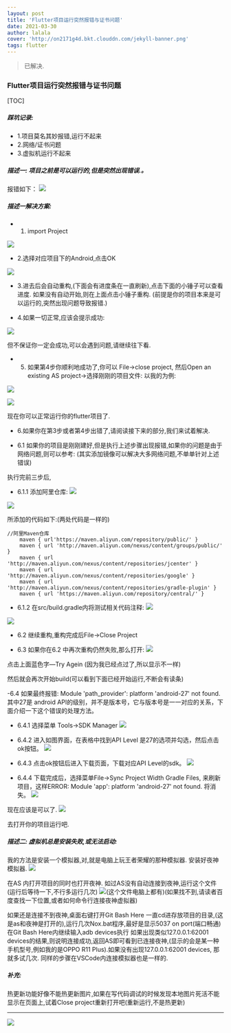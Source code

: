 ```yaml
---
layout: post
title: 'Flutter项目运行突然报错与证书问题'
date: 2021-03-30
author: lalala
cover: 'http://on2171g4d.bkt.clouddn.com/jekyll-banner.png'
tags: flutter
---
```


> 已解决.

### Flutter项目运行突然报错与证书问题
 

[TOC]


##### 踩坑记录:   

- 1.项目莫名其妙报错,运行不起来
- 2.网络/证书问题
- 3.虚拟机运行不起来


##### 描述一: 项目之前是可以运行的,但是突然出现错误.。
报错如下：
 ![](https://raw.githubusercontent.com/wzc520pyfm/Picbed_PicGo/master/img/flutter_%E8%BF%90%E8%A1%8C%E6%8A%A5%E9%94%991.1.png)

##### 描述一解决方案: 

- 1. import Project

![](https://raw.githubusercontent.com/wzc520pyfm/Picbed_PicGo/master/img/import_project.png)


- 2.选择对应项目下的Android,点击OK 

![](https://raw.githubusercontent.com/wzc520pyfm/Picbed_PicGo/master/img/chose.png)

- 3.进去后会自动重构,(下面会有进度条在一直刷新),点击下面的小锤子可以查看进度.
如果没有自动开始,则在上面点击小锤子重构.
(前提是你的项目本来是可以运行的,突然出现问题导致报错.)

- 4.如果一切正常,应该会提示成功:

![](https://raw.githubusercontent.com/wzc520pyfm/Picbed_PicGo/master/img/success.png)

但不保证你一定会成功,可以会遇到问题,请继续往下看.

- 5. 如果第4步你顺利地成功了,你可以  File->close project, 然后Open an existing AS project->选择刚刚的项目文件: 以我的为例: 

![](https://raw.githubusercontent.com/wzc520pyfm/Picbed_PicGo/master/img/flutter_chose_project.png)

![](https://raw.githubusercontent.com/wzc520pyfm/Picbed_PicGo/master/img/flutter_open_project.png)

现在你可以正常运行你的flutter项目了.

- 6.如果你在第3步或者第4步出错了,请阅读接下来的部分,我们来试着解决.

- 6.1 如果你的项目是刚刚建好,但是执行上述步骤出现报错,如果你的问题是由于网络问题,则可以参考: (其实添加镜像可以解决大多网络问题,不单单针对上述错误)

执行完前三步后, 
- 6.1.1 添加阿里仓库:
![](https://raw.githubusercontent.com/wzc520pyfm/Picbed_PicGo/master/img/flutter_ali_maven.png)

![](https://raw.githubusercontent.com/wzc520pyfm/Picbed_PicGo/master/img/flutter_ali_maven2.png)

所添加的代码如下:(两处代码是一样的)

```
//阿里Maven仓库
    maven { url'https://maven.aliyun.com/repository/public/' }
    maven { url 'http://maven.aliyun.com/nexus/content/groups/public/' }
    maven { url 'http://maven.aliyun.com/nexus/content/repositories/jcenter' }
    maven { url 'http://maven.aliyun.com/nexus/content/repositories/google' }
    maven { url 'http://maven.aliyun.com/nexus/content/repositories/gradle-plugin' }
    maven { url 'https://maven.aliyun.com/repository/central/' }

```

- 6.1.2 在src/build.gradle内将测试相关代码注释:
![](https://raw.githubusercontent.com/wzc520pyfm/Picbed_PicGo/master/img/flutter_build_gradle.png)

![](https://raw.githubusercontent.com/wzc520pyfm/Picbed_PicGo/master/img/flutter_build_gradle2.png)

- 6.2 继续重构,重构完成后File->Close Project

- 6.3 如果你在6.2 中再次重构仍然失败,那么打开: 
![](https://raw.githubusercontent.com/wzc520pyfm/Picbed_PicGo/master/img/flutter_try_again.png)

点击上面蓝色字—Try Agein  (因为我已经点过了,所以显示不一样)

然后就会再次开始build(可以看到下面已经开始运行,不断会有读条)

-6.4 如果最终报错: Module 'path_provider': platform 'android-27' not found.
其中27是 android API的级别，并不是版本号，它与版本号是一一对应的关系，下面介绍一下这个错误的处理方法。

- 6.4.1 	选择菜单 Tools->SDK Manager
![](https://raw.githubusercontent.com/wzc520pyfm/Picbed_PicGo/master/img/flutter_tool.png)

- 6.4.2 进入如图界面，在表格中找到API Level 是27的选项并勾选，然后点击ok按钮。
![](https://raw.githubusercontent.com/wzc520pyfm/Picbed_PicGo/master/img/flutter_android27.png)

- 6.4.3 点击ok按钮后进入下载页面，下载对应API Level的sdk。
![](https://raw.githubusercontent.com/wzc520pyfm/Picbed_PicGo/master/img/flutter_27_downing.png)

- 6.4.4 下载完成后，选择菜单File->Sync Project Width Gradle Files, 来刷新项目，这样ERROR: Module 'app': platform 'android-27' not found. 将消失。
![](https://raw.githubusercontent.com/wzc520pyfm/Picbed_PicGo/master/img/flutter_27_success.png)

现在应该是可以了.
![](https://raw.githubusercontent.com/wzc520pyfm/Picbed_PicGo/master/img/success.png)

去打开你的项目运行吧.


##### 描述二: 虚拟机总是安装失败,或无法启动:
我的方法是安装一个模拟器,对,就是电脑上玩王者荣耀的那种模拟器.
安装好夜神模拟器. 
![](https://raw.githubusercontent.com/wzc520pyfm/Picbed_PicGo/master/img/flutter_yeshen.png)

在AS
内打开项目的同时也打开夜神.
如过AS没有自动连接到夜神,运行这个文件(运行后等待一下,不行多运行几次)
![](https://raw.githubusercontent.com/wzc520pyfm/Picbed_PicGo/master/img/flutter_yeshen_nox.png)(这个文件电脑上都有)(如果找不到,请读者百度查找一下位置,或者如何命令行连接夜神虚拟器)


如果还是连接不到夜神,桌面右键打开Git Bash Here  一直cd进存放项目的目录,(这是as和夜神是打开的),运行几次Nox.bat程序,最好是显示5037 on port(端口畅通)
在Git Bash Here内继续输入adb devices执行
如果出现类似127.0.0.1:62001 devices的结果,则说明连接成功,返回AS即可看到已连接夜神,(显示的会是某一种手机型号,例如我的是OPPO R11 Plus).如果没有出现127.0.0.1:62001 devices, 那就多试几次. 同样的步骤在VSCode内连接模拟器也是一样的.

##### 补充:  

热更新功能好像不能热更新图片,如果在写代码调试的时候发现本地图片死活不能显示在页面上,试着Close project重新打开吧(重新运行,不是热更新)



-------------------
![](blob:https://codechina.csdn.net/3e6de77e-4579-40c6-9e4d-402cea0b5f82)
